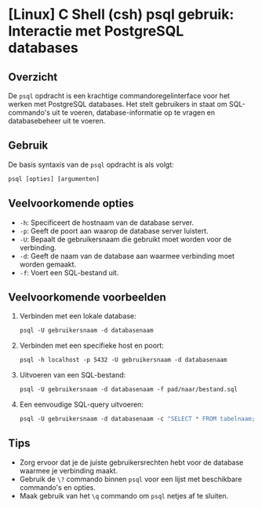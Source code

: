 # [Linux] C Shell (csh) psql gebruik: Interactie met PostgreSQL databases

## Overzicht
De `psql` opdracht is een krachtige commandoregelinterface voor het werken met PostgreSQL databases. Het stelt gebruikers in staat om SQL-commando's uit te voeren, database-informatie op te vragen en databasebeheer uit te voeren.

## Gebruik
De basis syntaxis van de `psql` opdracht is als volgt:

```csh
psql [opties] [argumenten]
```

## Veelvoorkomende opties
- `-h`: Specificeert de hostnaam van de database server.
- `-p`: Geeft de poort aan waarop de database server luistert.
- `-U`: Bepaalt de gebruikersnaam die gebruikt moet worden voor de verbinding.
- `-d`: Geeft de naam van de database aan waarmee verbinding moet worden gemaakt.
- `-f`: Voert een SQL-bestand uit.

## Veelvoorkomende voorbeelden

1. Verbinden met een lokale database:
   ```csh
   psql -U gebruikersnaam -d databasenaam
   ```

2. Verbinden met een specifieke host en poort:
   ```csh
   psql -h localhost -p 5432 -U gebruikersnaam -d databasenaam
   ```

3. Uitvoeren van een SQL-bestand:
   ```csh
   psql -U gebruikersnaam -d databasenaam -f pad/naar/bestand.sql
   ```

4. Een eenvoudige SQL-query uitvoeren:
   ```csh
   psql -U gebruikersnaam -d databasenaam -c "SELECT * FROM tabelnaam;"
   ```

## Tips
- Zorg ervoor dat je de juiste gebruikersrechten hebt voor de database waarmee je verbinding maakt.
- Gebruik de `\?` commando binnen `psql` voor een lijst met beschikbare commando's en opties.
- Maak gebruik van het `\q` commando om `psql` netjes af te sluiten.